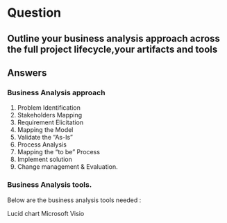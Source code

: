 # Question

## Outline your business analysis approach across the full project lifecycle,your artifacts and tools

## Answers

### Business Analysis approach

1)	Problem Identification
2)	Stakeholders Mapping
3)	Requirement Elicitation
4)	Mapping the Model
5)	Validate the “As-Is”
6)	Process Analysis
7)	Mapping the “to be” Process
8)	Implement solution
9)	Change management & Evaluation.

### Business Analysis tools.

Below are the business analysis tools needed :

Lucid chart
Microsoft Visio

 